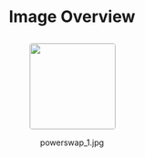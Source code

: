 <h1 style ="text-align: center;"> Image Overview </h1>
<div style="display: flex;
flex-wrap: wrap;
gap: 10px;
justify-content: center;
padding: 10px;" >
<div style="flex: 1 1 calc(33.333% - 20px); /* Three images per row on large screens */
        max-width: 150px;
        text-align: center;" >
<img src="https://media.evkx.net/multimedia/technology/charging/batteryswap/powerswap_1_xst.jpg" style="width: 150px;
height: auto;
border: 1px solid #ddd;
border-radius: 5px;
  ">
<p>powerswap_1.jpg</p>
</div>
</div>
